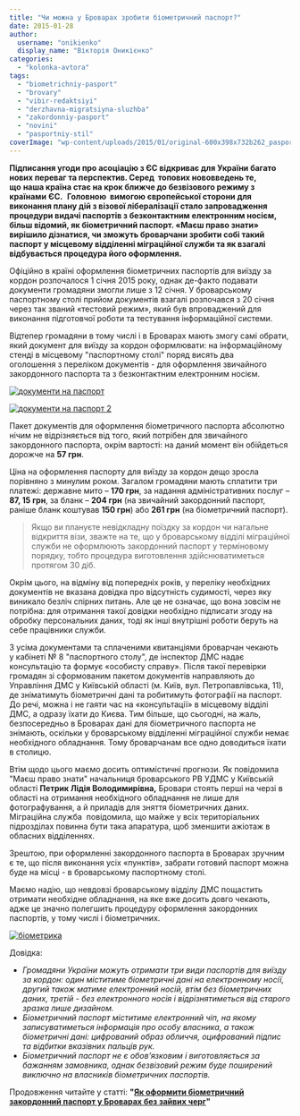 ```yaml
---
title: "Чи можна у Броварах зробити біометричний паспорт?"
date: 2015-01-28
author: 
  username: "onikienko"
  display_name: "Вікторія Оникієнко"
categories: 
  - "kolonka-avtora"
tags: 
  - "biometrichniy-pasport"
  - "brovary"
  - "vibir-redaktsiyi"
  - "derzhavna-migratsiyna-sluzhba"
  - "zakordonniy-pasport"
  - "novini"
  - "pasportniy-stil"
coverImage: "wp-content/uploads/2015/01/original-600x398x732b262_pasport_2_jpg_pagespeed_ic_vor4jnuxnlmiwxbnqs3.jpg"
---
```


**Підписання угоди про асоціацію з ЄС відкриває для України багато нових переваг та перспектив. Серед  топових нововведень те, що** **наша країна стає на крок ближче до безвізового режиму з** **країнами** **ЄС.**  **Головною  вимогою європейської сторони для виконання плану дій з візової лібералізації стало запровадження процедури видачі паспортів з безконтактним електронним носієм, більш відомий, як біометричний паспорт. «Маєш право знати» вирішило дізнатися, чи зможуть броварчани зробити собі такий паспорт у місцевому відділенні міграційної служби та як взагалі відбувається процедура його оформлення.**

Офіційно в країні оформлення біометричних паспортів для виїзду за кордон розпочалося 1 січня 2015 року, однак де-факто подавати документи громадяни змогли лише з 12 січня. У броварському паспортному столі прийом документів взагалі розпочався з 20 січня через так званий «тестовий режим», який був впроваджений для виконання підготовчої роботи та тестування інформаційної системи.

Відтепер громадяни в тому числі і в Броварах мають змогу самі обрати, який документ для виїзду за кордон оформлювати: на інформаційному стенді в місцевому "паспортному столі" поряд висять два оголошення з переліком документів - для оформлення звичайного закордонного паспорта та з безконтактним електронним носієм.

[![документи на паспорт](https://mpz.brovary.org/wp-content/uploads/2015/01/dokumenti-na-pasport.jpg)](https://mpz.brovary.org/wp-content/uploads/2015/01/dokumenti-na-pasport.jpg)

[![документи на паспорт 2](https://mpz.brovary.org/wp-content/uploads/2015/01/dokumenti-na-pasport-2.jpg)](https://mpz.brovary.org/wp-content/uploads/2015/01/dokumenti-na-pasport-2.jpg)

Пакет документів для оформлення біометричного паспорта абсолютно нічим не відрізняється від того, який потрібен для звичайного закордонного паспорта, окрім вартості: на даний момент він обійдеться дорожче на **57 грн**.

Ціна на оформлення паспорту для виїзду за кордон дещо зросла порівняно з минулим роком. Загалом громадяни мають сплатити три платежі: державне мито – **170 грн**, за надання адміністративних послуг – **87, 15 грн**, за бланк – **204 грн** (на звичайний закордонний паспорт, раніше бланк коштував **150 грн**) або **261 грн** (на біометричний паспорт).

> Якщо ви плануєте невідкладну поїздку за кордон чи нагальне відкриття візи, зважте на те, що у броварському відділі міграційної служби не оформлюють закордонний паспорт у терміновому порядку, тобто процедура виготовлення здійснюватиметься протягом 30 діб.

Окрім цього, на відміну від попередніх років, у переліку необхідних документів не вказана довідка про відсутність судимості, через яку виникало безліч спірних питань. Але це не означає, що вона зовсім не потрібна: для отримання такої довідки необхідно підписати згоду на обробку персональних даних, тоді як інші внутрішні роботи беруть на себе працівники служби.

З усіма документами та сплаченими квитанціями броварчан чекають у кабінеті № 8 "паспортного столу", де інспектор ДМС надає консультацію та формує «особисту справу». Після такої перевірки громадян зі сформованим пакетом документів направляють до Управління ДМС у Київській області (м. Київ, вул. Петропавлівська, 11), де зніматимуть біометричні дані та робитимуть фотографії на паспорт. До речі, можна і не гаяти час на «консультації» в місцевому відділі ДМС, а одразу їхати до Києва. Тим більше, що сьогодні, на жаль, безпосередньо в Броварах дані для біометричного паспорта не знімають, оскільки у броварському відділенні міграційної служби немає необхідного обладнання. Тому броварчанам все одно доводиться їхати в столицю.

Втім щодо цього маємо досить оптимістичні прогнози. Як повідомила "Маєш право знати" начальниця броварського РВ УДМС у Київській області **Петрик Лідія Володимирівна,** Бровари стоять перші на черзі в області на отримання необхідного обладнання не лише для фотографування, а й приладів для зняття біометричних даних. Міграційна служба  повідомила, що майже у всіх територіальних підрозділах повинна бути така апаратура, щоб зменшити ажіотаж в обласних відділеннях.

Зрештою, при оформленні закордонного паспорта в Броварах зручним є те, що після виконання усіх «пунктів», забрати готовий паспорт можна буде на місці - в броварському паспортному столі.

Маємо надію, що невдовзі броварському відділу ДМС пощастить отримати необхідне обладнання, на яке вже досить довго чекають, адже це значно полегшить процедуру оформлення закордонних паспортів, у тому числі і біометричних.

[![біометрика](https://mpz.brovary.org/wp-content/uploads/2015/01/1359031801_9445eb24.jpg)](https://mpz.brovary.org/wp-content/uploads/2015/01/1359031801_9445eb24.jpg)

Довідка:

- _Громадяни України можуть отримати три види паспортів для виїзду за кордон: один міститиме біометричні дані на електронному носії, другий також матиме електронний носій, втім без біометричних даних, третій - без електронного носія і відрізнятиметься від старого зразка лише дизайном._ 
- _Біометричний паспорт міститиме електронний чіп, на якому записуватиметься інформація про особу власника, а також біометричні дані: цифрований образ обличчя, оцифрований підпис та відбитки вказівних пальців рук._
- _Біометричний паспорт не є обов’язковим і виготовляється за бажанням замовника, однак безвізовий режим буде поширений виключно на власників біометричних паспортів._

Продовження читайте у статті: **"[Як оформити біометричний закордонний паспорт у Броварах без зайвих черг](https://mpz.brovary.org/yak-oformyty-biometrychnyj-zakordonnyj-pasport-u-brovarah-bez-zajvyh-cherg/)"**
